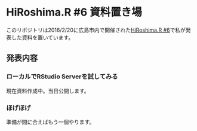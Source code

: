 # HiRoshima.R #6 資料置き場

このリポジトリは2016/2/20に広島市内で開催された[HiRoshima.R #6](http://hiroshimar.connpass.com/event/23879/)で私が発表した資料を置いています。

## 発表内容
### ローカルでRStudio Serverを試してみる
現在資料作成中。当日公開します。

### ほげほげ
準備が間に合えばもう一個やります。